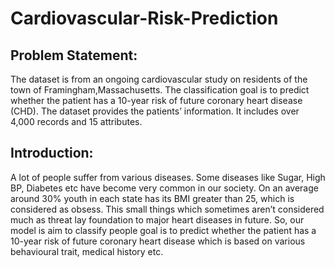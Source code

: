 # Cardiovascular-Risk-Prediction
## Problem Statement:
The dataset is from an ongoing cardiovascular study on residents of the town of Framingham,Massachusetts. The classification goal is to predict whether the patient has a 10-year risk of future coronary heart disease (CHD). The dataset provides the patients’ information. It includes over 4,000 records and 15 attributes.
## Introduction:
A lot of people suffer from various diseases. Some diseases like Sugar, High BP, Diabetes etc have become very common in our society. On an average around 30% youth in each state has its BMI greater than 25, which is considered as obsess. This small things which sometimes aren’t considered much as threat lay foundation to major heart diseases in future. So, our model is aim to classify people goal is to predict whether the patient has a 10-year risk of future coronary heart disease which is based on various behavioural trait, medical history etc.
